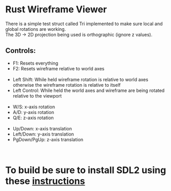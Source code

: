 <h1>Rust Wireframe Viewer</h1>

There is a simple test struct called Tri implemented to make sure local and global rotations are working.<br>
The 3D -> 2D projection being used is orthographic (ignore z values).<br>

<h2>Controls:</h2>
<ul>
    <li>F1: Resets everything</li>
    <li>F2: Resets wireframe relative to world axes</li><br>
    <li>Left Shift: While held wireframe rotation is relative to world axes otherwise the wireframe rotation is relative to itself</li>
    <li>Left Control: While held the world axes and wireframe are being rotated relative to the viewport</li><br>
    <li>W/S: x-axis rotation</li>
    <li>A/D: y-axis rotation</li>
    <li>Q/E: z-axis rotation</li><br>
    <li>Up/Down: x-axis translation</li>
    <li>Left/Down: y-axis translation</li>
    <li>PgDown/PgUp: z-axis translation</li>
</ul>

<br><h1>To build be sure to install SDL2 using these <a href="https://crates.io/crates/sdl2">instructions</a><h1>